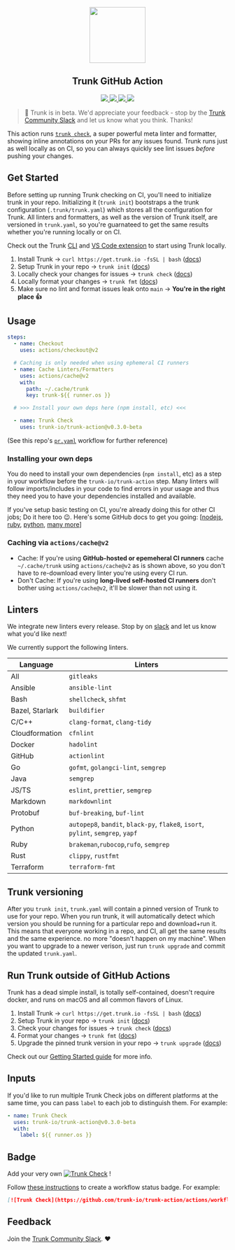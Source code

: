 <!-- trunk-ignore(markdownlint/MD041) -->
<p align="center">
  <a href="https://docs.trunk.io">
    <img height="128" src="https://static.trunk.io/assets/vscode_icon.png" />
  </a>
</p>
<h2 align="center">Trunk GitHub Action</h2>
<p align="center">
  <a href="https://trunk.io">
    <img src="https://github.com/trunk-io/trunk-action/actions/workflows/pr.yaml/badge.svg"/>
  </a>
  <a href="https://marketplace.visualstudio.com/items?itemName=Trunk.io">
    <img src="https://img.shields.io/visual-studio-marketplace/i/Trunk.io?logo=visualstudiocode"/>
  </a>
  <a href="https://slack.trunk.io">
    <img src="https://img.shields.io/badge/slack-slack.trunk.io-blue?logo=slack"/>
  </a>
  <a href="https://docs.trunk.io">
    <img src="https://img.shields.io/badge/docs.trunk.io-7f7fcc?label=docs&logo=readthedocs&labelColor=555555&logoColor=ffffff"/>
  </a>
</p>

> 🎉 Trunk is in beta. We'd appreciate your feedback - stop by the
> [Trunk Community Slack](https://slack.trunk.io/) and let us know what you think. Thanks!

This action runs [`trunk check`](https://trunk.io), a super powerful meta linter and formatter, showing inline annotations on your PRs for any issues found. Trunk runs just as well locally as on CI, so you can always quickly see lint issues _before_ pushing your changes.

## Get Started

Before setting up running Trunk checking on CI, you'll need to initialize trunk in your repo. Initializing it (`trunk init`) bootstraps a the trunk configuration (`.trunk/trunk.yaml`) which stores all the configuration for Trunk. All linters and formatters, as well as the version of Trunk itself, are versioned in `trunk.yaml`, so you're guarnateed to get the same results whether you're running locally or on CI.

Check out the Trunk [CLI](https://docs.trunk.io/getting-started) and [VS Code extension](https://marketplace.visualstudio.com/items?itemName=Trunk.io) to start using Trunk locally.

1. Install Trunk → `curl https://get.trunk.io -fsSL | bash` ([docs](https://docs.trunk.io/getting-started))
2. Setup Trunk in your repo → `trunk init` ([docs](https://docs.trunk.io/getting-started))
3. Locally check your changes for issues → `trunk check` ([docs](https://docs.trunk.io/check))
4. Locally format your changes → `trunk fmt` ([docs](https://docs.trunk.io/using-trunk/cli-commands))
5. Make sure no lint and format issues leak onto `main` → **You're in the right place 👍**

## Usage

```yaml
steps:
  - name: Checkout
    uses: actions/checkout@v2

  # Caching is only needed when using ephemeral CI runners
  - name: Cache Linters/Formatters
    uses: actions/cache@v2
    with:
      path: ~/.cache/trunk
      key: trunk-${{ runner.os }}

  # >>> Install your own deps here (npm install, etc) <<<

  - name: Trunk Check
    uses: trunk-io/trunk-action@v0.3.0-beta
```

(See this repo's [`pr.yaml`](https://github.com/trunk-io/trunk-action/blob/main/.github/workflows/pr.yaml) workflow for further reference)

### Installing your own deps

You do need to install your own dependencies (`npm install`, etc) as a step in your workflow before the `trunk-io/trunk-action` step. Many linters will follow imports/includes in your code to find errors in your usage and thus they need you to have your dependencies installed and available.

If you've setup basic testing on CI, you're already doing this for other CI jobs; Do it here too 😉. Here's some GitHub docs to get you going: [[nodejs](https://docs.github.com/en/actions/guides/building-and-testing-nodejs), [ruby](https://docs.github.com/en/actions/guides/building-and-testing-ruby), [python](https://docs.github.com/en/actions/guides/building-and-testing-python), [many more](https://docs.github.com/en/actions/guides/about-continuous-integration)]

### Caching via `actions/cache@v2`

- Cache: If you're using **GitHub-hosted or epemeheral CI runners** cache `~/.cache/trunk` using `actions/cache@v2` as is shown above, so you don't have to re-download every linter you're using every CI run.
- Don't Cache: If you're using **long-lived self-hosted CI runners** don't bother using `actions/cache@v2`, it'll be slower than not using it.

## Linters

We integrate new linters every release. Stop by on [slack](https://slack.trunk.io/) and let us know what you'd like next!

We currently support the following linters.

| Language        | Linters                                                                          |
| --------------- | -------------------------------------------------------------------------------- |
| All             | `gitleaks`                                                                       |
| Ansible         | `ansible-lint`                                                                   |
| Bash            | `shellcheck`, `shfmt`                                                            |
| Bazel, Starlark | `buildifier`                                                                     |
| C/C++           | `clang-format`, `clang-tidy`                                                     |
| Cloudformation  | `cfnlint`                                                                        |
| Docker          | `hadolint`                                                                       |
| GitHub          | `actionlint`                                                                     |
| Go              | `gofmt`, `golangci-lint`, `semgrep`                                              |
| Java            | `semgrep`                                                                        |
| JS/TS           | `eslint`, `prettier`, `semgrep`                                                  |
| Markdown        | `markdownlint`                                                                   |
| Protobuf        | `buf-breaking`, `buf-lint`                                                       |
| Python          | `autopep8`, `bandit`, `black-py`, `flake8`, `isort`, `pylint`, `semgrep`, `yapf` |
| Ruby            | `brakeman`,`rubocop`,`rufo`, `semgrep`                                           |
| Rust            | `clippy`, `rustfmt`                                                              |
| Terraform       | `terraform-fmt`                                                                  |

## Trunk versioning

After you `trunk init`, `trunk.yaml` will contain a pinned version of Trunk to use for your repo. When you run trunk, it will automatically detect which version you should be running for a particular repo and download+run it. This means that everyone working in a repo, and CI, all get the same results and the same experience. no more "doesn't happen on my machine". When you want to upgrade to a newer verison, just run `trunk upgrade` and commit the updated `trunk.yaml`.

## Run Trunk outside of GitHub Actions

Trunk has a dead simple install, is totally self-contained, doesn't require docker, and runs on macOS and all common flavors of Linux.

1. Install Trunk → `curl https://get.trunk.io -fsSL | bash` ([docs](https://docs.trunk.io/getting-started))
2. Setup Trunk in your repo → `trunk init` ([docs](https://docs.trunk.io/getting-started))
3. Check your changes for issues → `trunk check` ([docs](https://docs.trunk.io/check))
4. Format your changes → `trunk fmt` ([docs](https://docs.trunk.io/using-trunk/cli-commands))
5. Upgrade the pinned trunk version in your repo → `trunk upgrade` ([docs](https://docs.trunk.io/using-trunk/cli-commands))

Check out our [Getting Started guide](https://docs.trunk.io/getting-started) for more info.

## Inputs

If you'd like to run multiple Trunk Check jobs on different platforms at the same time, you can pass `label` to each job to distinguish them. For example:

```yaml
- name: Trunk Check
  uses: trunk-io/trunk-action@v0.3.0-beta
  with:
    label: ${{ runner.os }}
```

## Badge

Add your very own [![Trunk Check](https://github.com/trunk-io/trunk-action/actions/workflows/pr.yaml/badge.svg)](https://trunk.io) !

Follow [these instructions](https://docs.github.com/en/actions/monitoring-and-troubleshooting-workflows/adding-a-workflow-status-badge) to create a workflow status badge. For example:

```markdown
[![Trunk Check](https://github.com/trunk-io/trunk-action/actions/workflows/pr.yaml/badge.svg)](https://trunk.io)
```

## Feedback

Join the [Trunk Community Slack](https://slack.trunk.io/). ❤️
